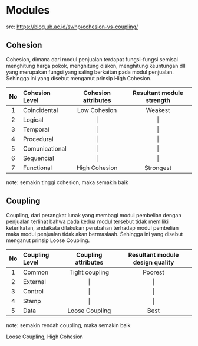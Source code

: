 
# Modules
src: https://blog.ub.ac.id/swhp/cohesion-vs-coupling/

## Cohesion
Cohesion, dimana dari modul penjualan terdapat fungsi-fungsi semisal menghitung harga pokok, menghitung diskon, menghitung keuntungan dll yang merupakan fungsi yang saling berkaitan pada modul penjualan. Sehingga ini yang disebut menganut prinsip High Cohesion.

| No  | Cohesion Level  | Cohesion attributes | Resultant module strength |
| :-: | :-------------- | :-----------------: | :-----------------------: |
| 1   | Coincidental    | Low Cohesion        | Weakest                   |
| 2   | Logical         | \|                  | \|                        |
| 3   | Temporal        | \|                  | \|                        |
| 4   | Procedural      | \|                  | \|                        |
| 5   | Comunicational  | \|                  | \|                        |
| 6   | Sequencial      | \|                  | \|                        |
| 7   | Functional      | High Cohesion       | Strongest                 |

note: semakin tinggi cohesion, maka semakin baik

## Coupling
Coupling, dari perangkat lunak yang membagi modul pembelian dengan penjualan terlihat bahwa pada kedua modul tersebut tidak memiliki keterikatan, andaikata dilakukan perubahan terhadap modul pembelian maka modul penjualan tidak akan bermaslaah. Sehingga ini yang disebut menganut prinsip Loose Coupling.


| No  | Coupling Level  | Coupling attributes | Resultant module design quality |
| :-: | :-------------- | :---------------:   | :-----------------------------: |
| 1   | Common          | Tight coupling      | Poorest                         |
| 2   | External        | \|                  | \|                              |
| 3   | Control         | \|                  | \|                              |
| 4   | Stamp           | \|                  | \|                              |
| 5   | Data            | Loose Coupling      | Best                            |

note: semakin rendah coupling, maka semakin baik


Loose Coupling, High Cohesion
